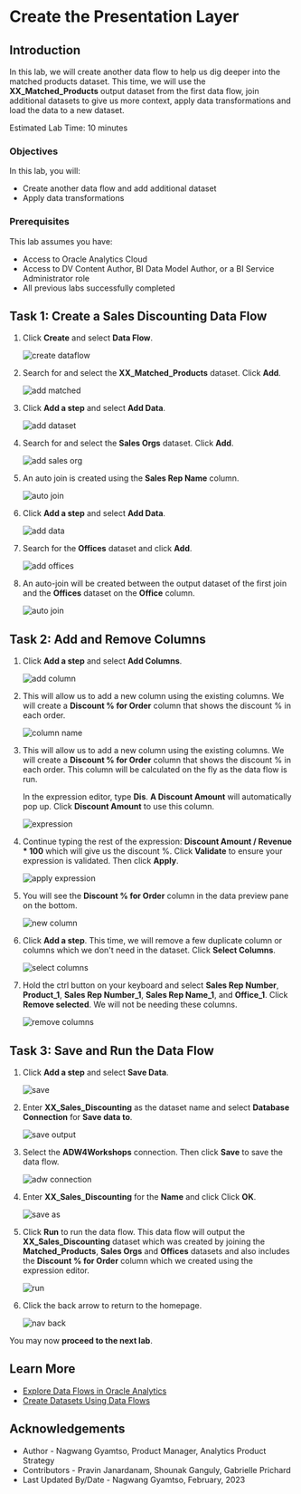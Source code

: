 # Create the Presentation Layer

## Introduction

In this lab, we will create another data flow to help us dig deeper into the matched products dataset. This time, we will use the **XX\_Matched\_Products** output dataset from the first data flow, join additional datasets to give us more context, apply data transformations and load the data to a new dataset.

Estimated Lab Time: 10 minutes

### Objectives

In this lab, you will:
* Create another data flow and add additional dataset
* Apply data transformations

### Prerequisites

This lab assumes you have:
* Access to Oracle Analytics Cloud
* Access to DV Content Author, BI Data Model Author, or a BI Service Administrator role
* All previous labs successfully completed


## Task 1: Create a Sales Discounting Data Flow

1. Click **Create** and select **Data Flow**.

	![create dataflow](images/create-dataflow.png)

2. Search for and select the **XX\_Matched\_Products** dataset. Click **Add**.

	![add matched](images/add-matched.png)

3. Click **Add a step** and select **Add Data**.

	![add dataset](images/add-data.png)

4. Search for and select the **Sales Orgs** dataset. Click **Add**.

	![add sales org](images/add-sales-org.png)

5. An auto join is created using the **Sales Rep Name** column.

	![auto join](images/auto-join.png)

6. Click **Add a step** and select **Add Data**.

	![add data](images/add-data-b.png)

7. Search for the **Offices** dataset and click **Add**.

	![add offices](images/add-offices.png)

8. An auto-join will be created between the output dataset of the first join and the **Offices** dataset on the **Office** column.

	![auto join](images/auto-join-b.png)

## Task 2: Add and Remove Columns

1. Click **Add a step** and select **Add Columns**.

	![add column](images/add-columns.png)

2. This will allow us to add a new column using the existing columns. We will create a **Discount % for Order** column that shows the discount % in each order.

	![column name](images/column-name.png)

3. This will allow us to add a new column using the existing columns. We will create a **Discount % for Order** column that shows the discount % in each order. This column will be calculated on the fly as the data flow is run.

	In the expression editor, type **Dis**.  **A Discount Amount** will automatically pop up. Click **Discount Amount** to use this column.

	![expression](images/expression.png)

12. Continue typing the rest of the expression: **Discount Amount / Revenue * 100** which will give us the discount %. Click **Validate** to ensure your expression is validated. Then click **Apply**.

	![apply expression](images/apply-expression.png)

13. You will see the **Discount % for Order** column in the data preview pane on the bottom.

	![new column](images/new-column.png)

14. Click **Add a step**. This time, we will remove a few duplicate column or columns which we don't need in the dataset. Click **Select Columns**.

	![select columns](images/select-cols.png)

15. Hold the ctrl button on your keyboard and select **Sales Rep Number**, **Product\_1**, **Sales Rep Number\_1**, **Sales Rep Name\_1**, and **Office\_1**. Click **Remove selected**. We will not be needing these columns.

	![remove columns](images/remove-cols.png)

## Task 3: Save and Run the Data Flow

1. Click **Add a step** and select **Save Data**.

	![save](images/save.png)

2. Enter **XX\_Sales\_Discounting** as the dataset name and select **Database Connection** for **Save data to**.

	![save output](images/save-output.png)

3. Select the **ADW4Workshops** connection. Then click **Save** to save the data flow.

	![adw connection](images/adw-connection.png)

4. Enter **XX\_Sales\_Discounting** for the **Name** and click Click **OK**.

	![save as](images/save-as.png)

5. Click **Run** to run the data flow. This data flow will output the **XX_Sales_Discounting** dataset which was created by joining the **Matched_Products**, **Sales Orgs** and **Offices** datasets and also includes the **Discount % for Order** column which we created using the expression editor.

	![run](images/run.png)

6. Click the back arrow to return to the homepage.

	![nav back](images/nav-back.png)

You may now **proceed to the next lab**.

## Learn More
* [Explore Data Flows in Oracle Analytics](https://docs.oracle.com/en/cloud/paas/analytics-cloud/tutorial-explore-data-flows/#before_you_begin)
* [Create Datasets Using Data Flows](https://docs.oracle.com/en/cloud/paas/analytics-cloud/acubi/create-datasets-using-data-flows.html#GUID-559E3C73-68A1-4982-AA1B-E0C487E9EA50)

## Acknowledgements
* Author - Nagwang Gyamtso, Product Manager, Analytics Product Strategy
* Contributors - Pravin Janardanam, Shounak Ganguly, Gabrielle Prichard
* Last Updated By/Date - Nagwang Gyamtso, February, 2023
